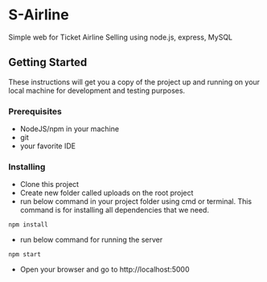 # S-Airline
Simple web for Ticket Airline Selling using node.js, express, MySQL

## Getting Started

These instructions will get you a copy of the project up and running on your local machine for development and testing purposes. 

### Prerequisites

* NodeJS/npm in your machine
* git
* your favorite IDE

### Installing

* Clone this project
* Create new folder called uploads on the root project
* run below command in your project folder using cmd or terminal. This command is for installing all dependencies that we need. 
```
npm install
```
* run below command for running the server
```
npm start
```
* Open your browser and go to http://localhost:5000
